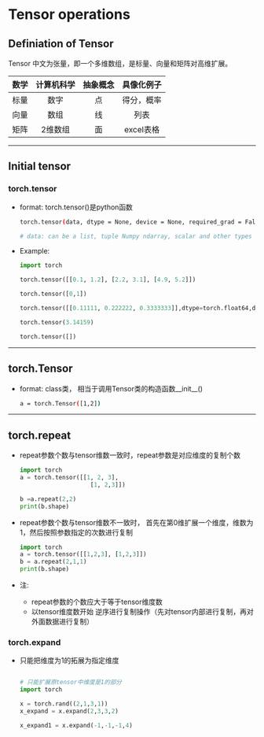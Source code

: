 # Tensor operations


## Definiation of Tensor 

Tensor 中文为张量，即一个多维数组，是标量、向量和矩阵对高维扩展。

|数学| 计算机科学  |  抽象概念| 具像化例子|
|:---:|:---:|:---:|:---:|
|标量|数字|点|得分，概率|
|向量|数组|线|列表|
|矩阵|2维数组|面|excel表格|  




---

## Initial tensor

### torch.tensor  

* format: torch.tensor()是python函数 
    ```bash
    torch.tensor(data, dtype = None, device = None, required_grad = False, pin_memory = False)

    # data: can be a list, tuple Numpy ndarray, scalar and other types
    ```

* Example:
    ```python
    import torch

    torch.tensor([[0.1, 1.2], [2.2, 3.1], [4.9, 5.2]])

    torch.tensor([0,1])

    torch.tensor([[0.11111, 0.222222, 0.3333333]],dtype=torch.float64,device = torch.device('cuda:0')

    torch.tensor(3.14159)

    torch.tensor([])

    ```

---

## torch.Tensor

* format: class类， 相当于调用Tensor类的构造函数__init__()
    ```bash
    a = torch.Tensor([1,2])
    ```




---


## torch.repeat  

* repeat参数个数与tensor维数一致时，repeat参数是对应维度的复制个数

    ```python
    import torch
    a = torch.tensor([[1, 2, 3],
                        [1, 2,3]])

    b =a.repeat(2,2)
    print(b.shape)
    ```


* repeat参数个数与tensor维数不一致时， 首先在第0维扩展一个维度，维数为1，然后按照参数指定的次数进行复制

    ```python
    import torch
    a = torch.tensor([[1,2,3], [1,2,3]])
    b = a.repeat(2,1,1)
    print(b.shape)
    ```

* 注:  
    * repeat参数的个数应大于等于tensor维度数
    * 以tensor维度数开始 逆序进行复制操作（先对tensor内部进行复制，再对外面数据进行复制）


### torch.expand

* 只能把维度为1的拓展为指定维度

    ```python

    # 只能扩展原tensor中维度是1的部分
    import torch

    x = torch.rand((2,1,3,1))
    x_expand = x.expand(2,3,3,2)

    x_expand1 = x.expand(-1,-1,-1,4)

    ```







